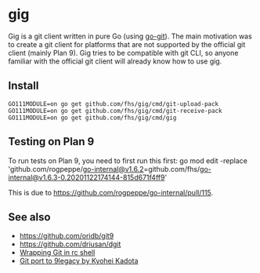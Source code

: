 # gig

Gig is a git client written in pure Go (using
[go-git](https://github.com/go-git/go-git)). The main motivation was to
create a git client for platforms that are not supported by the official
git client (mainly Plan 9). Gig tries to be compatible with git CLI,
so anyone familiar with the official git client will already know how
to use gig.

## Install

```
GO111MODULE=on go get github.com/fhs/gig/cmd/git-upload-pack
GO111MODULE=on go get github.com/fhs/gig/cmd/git-receive-pack
GO111MODULE=on go get github.com/fhs/gig/cmd/gig
```

## Testing on Plan 9

To run tests on Plan 9, you need to first run this first:
	go mod edit -replace 'github.com/rogpeppe/go-internal@v1.6.2=github.com/fhs/go-internal@v1.6.3-0.20201122174144-815d671f4ff9'

This is due to https://github.com/rogpeppe/go-internal/pull/115.

## See also
* https://github.com/oridb/git9
* https://github.com/driusan/dgit
* [Wrapping Git in rc shell](https://blog.gopheracademy.com/advent-2014/wrapping-git/)
* [Git port to 9legacy by Kyohei Kadota](https://9fans.topicbox.com/groups/9fans/Te3752ec266e3a002-M7286f7236d8aab10096f7946/9fans-git-client)
